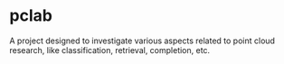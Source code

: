 # pclab
A project designed to investigate various aspects related to point cloud research, like classification, retrieval, completion, etc.
